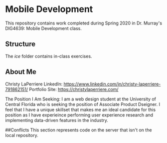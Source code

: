 # Mobile Development
This repository contains work completed during Spring 2020 in Dr. Murray's DIG4639: Mobile Development class.

## Structure
The *ice* folder contains in-class exercises. 

## About Me
Christy LaPerriere 
LinkedIn: https://www.linkedin.com/in/christy-laperriere-791862151/ 
Portfolio Site: https://christylaperriere.com/ 

The Position I Am Seeking: I am a web design student at the University of Central Florida who is seeking the position
of Associate Product Dseigner. I feel that I have a unique skillset that makes me an ideal candidate for this position 
as I have experieince performing user experience research and implementing data-driven features in the industry.

##Conflicts
This section represents code on the server that isn't on the local repository.

